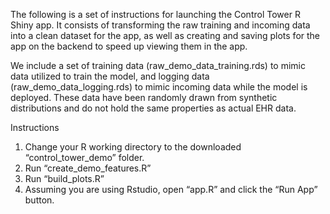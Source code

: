 The following is a set of instructions for launching the Control Tower R Shiny app. It consists of transforming the raw training and incoming data into a clean dataset for the app, as well as creating and saving plots for the app on the backend to speed up viewing them in the app.

We include a set of training data (raw_demo_data_training.rds) to mimic data utilized to train the model, and logging data (raw_demo_data_logging.rds) to mimic incoming data while the model is deployed. These data have been randomly drawn from synthetic distributions and do not hold the same properties as actual EHR data.

Instructions
1)	Change your R working directory to the downloaded “control_tower_demo” folder.
2)	Run “create_demo_features.R”
3)	Run “build_plots.R”
4)	Assuming you are using Rstudio, open “app.R” and click the “Run App” button. 
